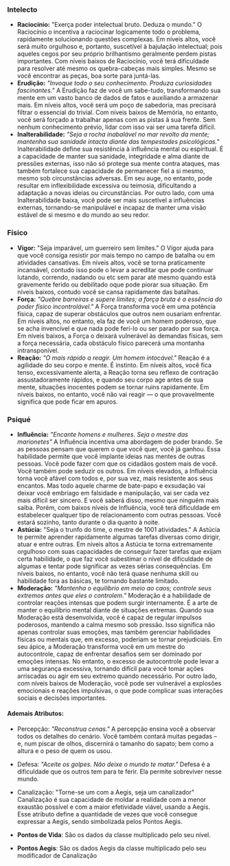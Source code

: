 
### Intelecto
- **Raciocínio:** "Exerça poder intelectual bruto. Deduza o mundo." O Raciocínio o incentiva a raciocinar logicamente todo o problema, rapidamente solucionando questões complexas. Em níveis altos, você será muito orgulhoso e, portanto, suscetível à bajulação intelectual; pois aqueles cegos por seu próprio brilhantismo geralmente perdem pistas importantes. Com níveis baixos de Raciocínio, você terá dificuldade para resolver até mesmo os quebra-cabeças mais simples. Mesmo se você encontrar as peças, boa sorte para juntá-las.
- **Erudição:** *"Invoque todo o seu conhecimento. Produza curiosidades fascinantes."* A Erudição faz  de você um sabe-tudo, transformando sua mente em um vasto banco de dados de fatos e auxiliando a armazenar mais. Em níveis altos, você será um poço de sabedoria, mas precisará filtrar o essencial do trivial. Com níveis baixos de Memória, no entanto, você será forçado a trabalhar apenas com as pistas à sua frente. Sem nenhum conhecimento prévio, lidar com isso vai ser uma tarefa difícil.
- **Inalterabilidade:** *"Seja a rocha inabalável no mar revolto da mente; mantenha sua sanidade intacta diante das tempestades psicológicas."* Inalterabilidade define sua resistência à influência mental ou espiritual. É a capacidade de manter sua sanidade, integridade e alma diante de pressões externas, isso não só protege sua mente contra ataques, mas também fortalece sua capacidade de permanecer fiel a si mesmo, mesmo sob circunstâncias adversas. Em seu auge, no entanto, pode resultar em inflexibilidade excessiva ou teimosia, dificultando a adaptação a novas ideias ou circunstâncias. Por outro lado, com uma Inalterabilidade baixa, você pode ser mais suscetível a influências externas, tornando-se manipulável e incapaz de manter uma visão estável de si mesmo e do mundo ao seu redor.

### Físico
- **Vigor:** "Seja imparável, um guerreiro sem limites." O Vigor ajuda para que você consiga resistir por mais tempo no campo de batalha ou em atividades cansativas. Em níveis altos, você se torna praticamente incansável, contudo isso pode o levar a acreditar que pode continuar lutando, correndo, nadando ou etc sem parar até mesmo quando está gravemente ferido ou debilitado oque pode piorar sua situação. Em níveis baixos, contudo você se cansa rapidamente das batalhas.
- **Força:** *"Quebre barreiras e supere limites; a força bruta é a essência do poder físico incontrolável."* A Força transforma você em uma potência física, capaz de superar obstáculos que outros nem ousariam enfrentar. Em níveis altos, no entanto, ela faz de você um homem poderoso, que se acha invencível e que nada pode feri-lo ou ser parado por sua força. Em níveis baixos, a Força o deixará vulnerável às demandas físicas, sem a força necessária, cada obstáculo físico parecerá uma montanha intransponível.
- **Reação:** *"O mais rápido a reagir. Um homem intocável."* Reação é a agilidade do seu corpo e    mente. É instinto. Em níveis altos, você fica tenso, excessivamente alerta, a Reação torna seu reflexo de contração assustadoramente rápidos, e quando seu corpo age antes de sua mente, situações inocentes podem se tornar ruins rapidamente. Em níveis baixos, no entanto, você não vai reagir — o que provavelmente significa que pode ficar em apuros.

### Psiqué
- **Influência:** *"Encante homens e mulheres. Seja o mestre das marionetes"* A Influência incentiva uma abordagem de poder brando. Se as pessoas pensam que querem o que você quer, você já ganhou. Essa habilidade permite que você implante ideias nas mentes de outras pessoas. Você pode fazer com que os cidadãos gostem mais de você. Você também pode seduzir os outros. Em níveis elevados, a Influência torna você afável com todos e, por sua vez, mais resistente aos seus encantos. Mas todo aquele charme de bate-papo e exsudação vai deixar você embriago em falsidade e manipulação, vai ser cada vez mais difícil ser sincero. E você saberá disso, mesmo que ninguém mais saiba. Porém, com baixos níveis de Influência, você terá dificuldade em estabelecer qualquer tipo de relacionamento com outras pessoas. Você estará sozinho, tanto durante o dia quanto à noite.
- **Astúcia:** "Seja o trunfo do time, o mestre de 1001 atividades." A Astúcia te permite aprender rapidamente algumas tarefas diversas como dirigir, atuar e entre outras. Em níveis altos a Astúcia te torna extremamente orgulhoso com suas capacidades de conseguir fazer tarefas que exijam certa habilidade, o que faz você subestimar o nível de dificuldade de algumas e tentar pode significar as vezes sérias consequências. Em níveis baixos, no entanto, você não terá quase nenhuma skill ou habilidade fora as básicas, te tornando bastante limitado.
- **Moderação:** *"Mantenha o equilíbrio em meio ao caos; controle seus extremos antes que eles o controlem."* Moderação é a habilidade de controlar reações intensas que podem surgir internamente. É a arte de manter o equilíbrio mental diante de situações extremas. Quando sua Moderação está desenvolvida, você é capaz de regular impulsos poderosos, mantendo a calma mesmo sob pressão. Isso significa não apenas controlar suas emoções, mas também gerenciar habilidades físicas ou mentais que, em excesso, poderiam se tornar prejudiciais. Em seu ápice, a Moderação transforma você em um mestre do autocontrole, capaz de enfrentar desafios sem ser dominado por emoções intensas. No entanto, o excesso de autocontrole pode levar a uma segurança excessiva, tornando difícil para você tomar ações arriscadas ou agir em seu extremo quando necessário. Por outro lado, com níveis baixos de Moderação, você pode ser vulnerável a explosões emocionais e reações impulsivas, o que pode complicar suas interações sociais e decisões importantes.

#### **Ademais Atributos**:

- Percepção: *"Reconstrua cenas."* A  percepção ensina você a observar todos os detalhes do cenário. Você também contará muitas pegadas – e, num piscar de olhos, discernirá o tamanho do sapato; bem como a altura e o peso de quem os usou.
	
- Defesa: *"Aceite os golpes. Não deixe o mundo te matar."* Defesa é a dificuldade que os outros tem para te ferir. Ela permite sobreviver nesse mundo.

- Canalização: "Torne-se um com a Aegis, seja um canalizador" Canalização é sua capacidade de moldar a realidade com a menor exaustão possível e com a maior efetividade viável, usando a Aegis. Esse atributo define a quantidade de vezes que você consegue expressar a Aegis, sendo simbolizada pelos Pontos Aegis. 

- **Pontos de Vida**: São os dados da classe multiplicado pelo seu nível. 

- **Pontos Aegis**: São os dados Aegis da classe multiplicado pelo seu modificador de Canalização 

